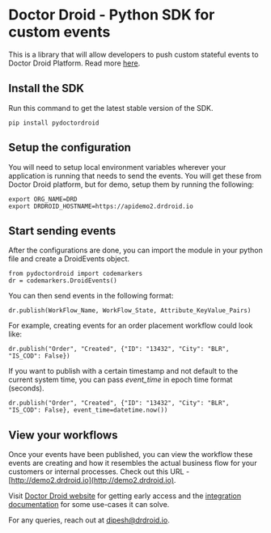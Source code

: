 # Doctor Droid - Python SDK for custom events

This is a library that will allow developers to push custom stateful events to Doctor Droid Platform. 
Read more [here](https://docs.drdroid.io/docs).

## Install the SDK
Run this command to get the latest stable version of the SDK.
```
pip install pydoctordroid
```

## Setup the configuration
You will need to setup local environment variables wherever your application is running that needs to send the events. You will get these from Doctor Droid platform, but for demo, setup them by running the following:
```
export ORG_NAME=DRD
export DRDROID_HOSTNAME=https://apidemo2.drdroid.io
```

## Start sending events
After the configurations are done, you can import the module in your python file and create a DroidEvents object.
```
from pydoctordroid import codemarkers
dr = codemarkers.DroidEvents()
```

You can then send events in the following format:
```
dr.publish(WorkFlow_Name, WorkFlow_State, Attribute_KeyValue_Pairs)
```

For example, creating events for an order placement workflow could look like:
```
dr.publish("Order", "Created", {"ID": "13432", "City": "BLR", "IS_COD": False})
```

If you want to publish with a certain timestamp and not default to the current system time, you can pass _event_time_ in epoch time format (seconds).
```
dr.publish("Order", "Created", {"ID": "13432", "City": "BLR", "IS_COD": False}, event_time=datetime.now())
```

## View your workflows
Once your events have been published, you can view the workflow these events are creating and how it resembles the actual business flow for your customers or internal processes. Check out this URL - [http://demo2.drdroid.io](http://demo2.drdroid.io).

Visit [Doctor Droid website](https://drdroid.io?utm_param=github-py) for getting early access and the [integration documentation](https://docs.drdroid.io?utm_param=github-py) for some use-cases it can solve. 

For any queries, reach out at [dipesh@drdroid.io](mailto:dipesh@drdroid.io).
